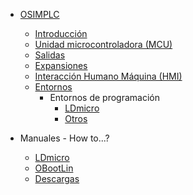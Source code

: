 
* [OSIMPLC](../README.md)
  * [Introducción](es/01-home.md)
  * [Unidad microcontroladora (MCU)](es/02-mcu.md)
  * [Salidas](es/03-outs.md)
  * [Expansiones](es/04-expansions.md)
  * [Interacción Humano Máquina (HMI)](es/05-hmi.md)
  * [Entornos](es/06-environments.md)
    * Entornos de programación
      * [LDmicro](es/07-ldmicro.md)
      * [Otros](es/08-otherlangs.md)

* Manuales - How to...?
  * [LDmicro](es/LDmicro_manual.md)
  * [OBootLin](es/OBootLin_manual.md)
  * [Descargas](downloads.md)

